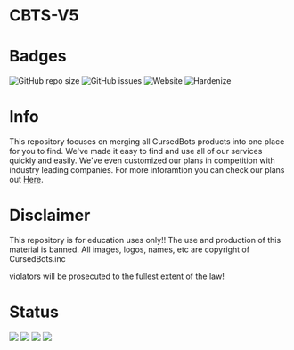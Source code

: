 # CBTS-V5

# Badges
<img alt="GitHub repo size" src="https://img.shields.io/github/repo-size/PixelatedPurple/CBTS-V5?style=social">
<img alt="GitHub issues" src="https://img.shields.io/github/issues/PixelatedPurple/CBTS-V5?style=social"> 
<img alt="Website" src="https://img.shields.io/website?down_color=Red&down_message=Offline&label=CursedBots%20Website&style=plastic&up_color=Green&up_message=Online&url=https%3A%2F%2Fcursedbots.xyz"> 
<img src="https://img.shields.io/badge/CBTS--V5-Hardenize%20%7C%20Verified-informational" alt="Hardenize">

# Info 

This repository focuses on merging all CursedBots products into one place for you to find. We've made it easy to find and use all of our services quickly and easily. We've even customized our plans in competition with industry leading companies. For more inforamtion you can check our plans out <a href="https://cursedbots.xyz/plans/index.html">Here</a>. <br>
  
  
  # Disclaimer
  
  This repository is for education uses only!! The use and production of this material is banned. All images, logos, names, etc are copyright of CursedBots.inc 

  violators will be prosecuted to the fullest extent of the law!
  
  # Status 
  
  <img src="https://img.shields.io/badge/Uptime-Online-brightgreen"/>
  <img src="https://img.shields.io/badge/Maintenance%20Mode-DISABLED-red"/>
  <img src="https://img.shields.io/badge/Production-DEPLOYED-blue"/>
  <img src="https://img.shields.io/badge/CursedBots-V--5-gold"/>
